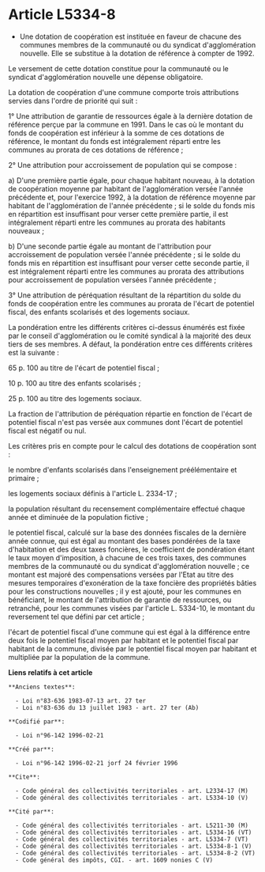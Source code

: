 # Article L5334-8

- Une dotation de coopération est instituée en faveur de chacune des communes membres de la communauté ou du syndicat
d'agglomération nouvelle. Elle se substitue à la dotation de référence à compter de 1992.

Le versement de cette dotation constitue pour la communauté ou le syndicat d'agglomération nouvelle une dépense obligatoire.

La dotation de coopération d'une commune comporte trois attributions servies dans l'ordre de priorité qui suit :

1° Une attribution de garantie de ressources égale à la dernière dotation de référence perçue par la commune en 1991. Dans le
cas où le montant du fonds de coopération est inférieur à la somme de ces dotations de référence, le montant du fonds est
intégralement réparti entre les communes au prorata de ces dotations de référence ;

2° Une attribution pour accroissement de population qui se compose :

a) D'une première partie égale, pour chaque habitant nouveau, à la dotation de coopération moyenne par habitant de
l'agglomération versée l'année précédente et, pour l'exercice 1992, à la dotation de référence moyenne par habitant de
l'agglomération de l'année précédente ; si le solde du fonds mis en répartition est insuffisant pour verser cette première
partie, il est intégralement réparti entre les communes au prorata des habitants nouveaux ;

b) D'une seconde partie égale au montant de l'attribution pour accroissement de population versée l'année précédente ; si le
solde du fonds mis en répartition est insuffisant pour verser cette seconde partie, il est intégralement réparti entre les
communes au prorata des attributions pour accroissement de population versées l'année précédente ;

3° Une attribution de péréquation résultant de la répartition du solde du fonds de coopération entre les communes au prorata
de l'écart de potentiel fiscal, des enfants scolarisés et des logements sociaux.

La pondération entre les différents critères ci-dessus énumérés est fixée par le conseil d'agglomération ou le comité
syndical à la majorité des deux tiers de ses membres. A défaut, la pondération entre ces différents critères est la
suivante :

65 p. 100 au titre de l'écart de potentiel fiscal ;

10 p. 100 au titre des enfants scolarisés ;

25 p. 100 au titre des logements sociaux.

La fraction de l'attribution de péréquation répartie en fonction de l'écart de potentiel fiscal n'est pas versée aux communes
dont l'écart de potentiel fiscal est négatif ou nul.

Les critères pris en compte pour le calcul des dotations de coopération sont :

le nombre d'enfants scolarisés dans l'enseignement préélémentaire et primaire ;

les logements sociaux définis à l'article L. 2334-17 ;

la population résultant du recensement complémentaire effectué chaque année et diminuée de la population fictive ;

le potentiel fiscal, calculé sur la base des données fiscales de la dernière année connue, qui est égal au montant des bases
pondérées de la taxe d'habitation et des deux taxes foncières, le coefficient de pondération étant le taux moyen
d'imposition, à chacune de ces trois taxes, des communes membres de la communauté ou du syndicat d'agglomération nouvelle ;
ce montant est majoré des compensations versées par l'Etat au titre des mesures temporaires d'exonération de la taxe foncière
des propriétés bâties pour les constructions nouvelles ; il y est ajouté, pour les communes en bénéficiant, le montant de
l'attribution de garantie de ressources, ou retranché, pour les communes visées par l'article L. 5334-10, le montant du
reversement tel que défini par cet article ;

l'écart de potentiel fiscal d'une commune qui est égal à la différence entre deux fois le potentiel fiscal moyen par habitant
et le potentiel fiscal par habitant de la commune, divisée par le potentiel fiscal moyen par habitant et multipliée par la
population de la commune.

**Liens relatifs à cet article**

	**Anciens textes**:

	  - Loi n°83-636 1983-07-13 art. 27 ter
	  - Loi n°83-636 du 13 juillet 1983 - art. 27 ter (Ab)

	**Codifié par**:

	  - Loi n°96-142 1996-02-21

	**Créé par**:

	  - Loi n°96-142 1996-02-21 jorf 24 février 1996

	**Cite**:

	  - Code général des collectivités territoriales - art. L2334-17 (M)
	  - Code général des collectivités territoriales - art. L5334-10 (V)

	**Cité par**:

	  - Code général des collectivités territoriales - art. L5211-30 (M)
	  - Code général des collectivités territoriales - art. L5334-16 (VT)
	  - Code général des collectivités territoriales - art. L5334-7 (VT)
	  - Code général des collectivités territoriales - art. L5334-8-1 (V)
	  - Code général des collectivités territoriales - art. L5334-8-2 (VT)
	  - Code général des impôts, CGI. - art. 1609 nonies C (V)
